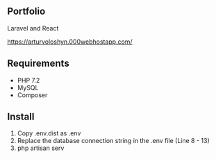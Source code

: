 ## Portfolio

Laravel and React

https://arturvoloshyn.000webhostapp.com/

## Requirements
- PHP 7.2
- MySQL
- Composer

## Install
1. Copy .env.dist as .env
2. Replace the database connection string in the .env file (Line 8 - 13)
3. php artisan serv
